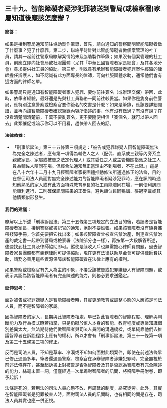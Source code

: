 ## 三十九、智能障礙者疑涉犯罪被送到警局(或檢察署)家屬知道後應該怎麼辦？

#### 簡答：
如果是接到警局通知前往協助製作筆錄，首先，請向通知的警察問明智能障礙者做了什麼事？犯了什麼罪。第二步，聯絡平時針對此智能障礙者做個案管理的社工員，請其一起前往警察局瞭解案情始未及協助製作筆錄；如果沒有個案管理的社工員，則應立即向社會局或社服團體（尤其「中華民國智障者家長總會」及其各地分會）尋求提供社工員的協助。第三步，則找尋有承辦智能障礙者犯罪案件經驗的律師擔任辯護人，如不認識有此方面專長的律師，可向社服團體求助，通常他們會有這方面的律師名單。

如果警局只是通知有智能障礙者家人犯罪，要你前往簽名（或辦理交保）帶回，此時，依筆者經驗，最好還是先與社工員聯絡一同前往較妥當。如果你是隻身前往警局，應特別注意警察或檢察官要你簽名的文書是什麼？如果是筆錄，應該要詳細閱讀，並再向該智能障礙者確認筆錄內容所指述的事，他有沒有做過？有沒有說？在沒看清楚問清楚前，千萬不要亂簽名，更不要隨便相信「簽個名，就可以帶人回去」此類催促或暗示你可以不用看，趕快帶人回去的話。

#### 法律依據：

* 「刑事訴訟法」第三十五條第三項規定：「被告或犯罪嫌疑人因智能障礙無法為完全之陳述者，應有第一項得為輔佐人之人（配偶、直系或三親等內旁系血親或家長、家屬或被告之法定代理人）或其委任之人或主管機關指派之社工人員為輔佐人陪同在場。但經合法通知無正當理由不到場者，不在此限。」這是在八十六年十二月十九日經智障者家長團體推動修法所通過修正的法條，目的在督促司法人員面對無完全陳述能力的智能障礙者疑涉犯罪時，應在訊問時通知他熟悉的家人或有此方面特殊教育專長的社工員能陪同在場，一則便利訊問能順利進行，二則確保訊問結果的正確性，避免類似雞同鴨講、張冠李戴或其他情類似形發生。

#### 我們的建議：

瞭解以上所述「刑事訴訟法」第三十五條第三項規定的立法目的後，若讀者是智能障礙者家長，接到警察或書記官的通知，絕對不要慌張。如果該智障者沒有隨身攜帶殘障手冊，你首先要把它找出來；如果該智障者曾被宣告禁治產，則連宣告禁治產的裁定書一起帶到警局或檢察署（法院部分也一樣），再按第一大段解答所述，儘速找到社工員及律師協助即可。縱使是低收入戶也無需擔心律師費問題，過去智障者家長團體都有義務律師可提供協助，現在更有法律扶助基金會可提供律師費扶助，請務必善用這些資源保障該智能障礙者在法律上應有的權利。

如果警察或檢察官有先入為主的印象，不接受該被告或犯罪嫌疑人有智障問題，或表示其認為該智能障礙者有完全陳述的能力，則務必要求送鑑定。

#### 延伸思考：

面對被告或犯罪嫌疑人是智能障礙者時，其實更須教育或調整心態的人應該是司法人員，而不是智障者的家屬。

因為智障者的家人，長期與此智障者相處，早已對此智障者的智能程度、理解與判斷能力及行為模式瞭若指掌，只是仍礙於家人本身的智能、教育程度或專業知識個別差異太大，無法期待他們做智障者與司法人員間的溝通橋樑，或單純靠他們去維護智障者在訴訟程序上應有的權利，所以才會有「刑事訴訟法」第三十一條第一項及第三十五條第三項的修正。

反而是司法人員，不知是草率、冷漠或不知如何面對此類案件，即使在前述法條早已修正通過多年，筆者還遇過警察、檢察官在承辦智障者涉嫌犯罪時，完全無視於前述法條存在，甚至起訴書上對被告是否為智障者及其是否認為智障者有完全陳述的能力，絲毫未置一詞，僅僅經過一次單獨對智障者的訊問，將殘障手冊附卷，即予起訴！  

法條是死的，若用法的司法人員心態不改，再周延的制度，終究徒勞。此外，其實在智能障礙者是犯罪被害人時，面對司法人員的訊問時，也有相同的問是存在，司法人員其實也應一併正視。
